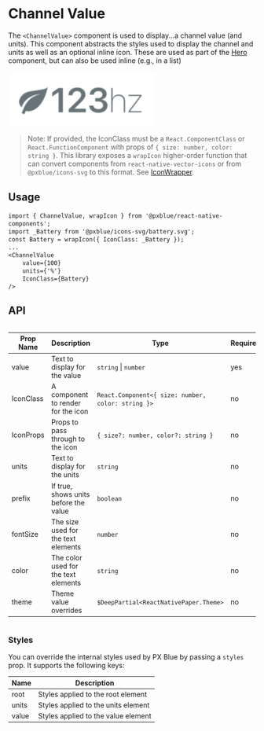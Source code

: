 # Channel Value

The `<ChannelValue>` component is used to display...a channel value (and units). This component abstracts the styles used to display the channel and units as well as an optional inline icon. These are used as part of the [Hero](./Hero.md) component, but can also be used inline (e.g., in a list)

<img width="300" alt="Channel Value component" src="./images/channelValue.png">

> Note: If provided, the IconClass must be a `React.ComponentClass` or `React.FunctionComponent` with props of `{ size: number, color: string }`. This library exposes a `wrapIcon` higher-order function that can convert components from `react-native-vector-icons` or from `@pxblue/icons-svg` to this format. See [IconWrapper](./IconWrapper.md).

## Usage

```tsx
import { ChannelValue, wrapIcon } from '@pxblue/react-native-components';
import _Battery from '@pxblue/icons-svg/battery.svg';
const Battery = wrapIcon({ IconClass: _Battery });
...
<ChannelValue
    value={100}
    units={'%'}
    IconClass={Battery}
/>
```

## API

<div style="overflow: auto">

| Prop Name | Description                           | Type                                               | Required | Default             |
| --------- | ------------------------------------- | -------------------------------------------------- | -------- | ------------------- |
| value     | Text to display for the value         | `string` \| `number`                               | yes      |                     |
| IconClass | A component to render for the icon    | `React.Component<{ size: number, color: string }>` | no       |                     |
| IconProps | Props to pass through to the icon     | `{ size?: number, color?: string }`                | no       |                     |
| units     | Text to display for the units         | `string`                                           | no       |                     |
| prefix    | If true, shows units before the value | `boolean`                                          | no       | `false`             |
| fontSize  | The size used for the text elements   | `number`                                           | no       | 'medium'            |
| color     | The color used for the text elements  | `string`                                           | no       | `theme.colors.text` |
| theme     | Theme value overrides                 | `$DeepPartial<ReactNativePaper.Theme>`             | no       |                     |

</div>

### Styles

You can override the internal styles used by PX Blue by passing a `styles` prop. It supports the following keys:

| Name  | Description                         |
| ----- | ----------------------------------- |
| root  | Styles applied to the root element  |
| units | Styles applied to the units element |
| value | Styles applied to the value element |
